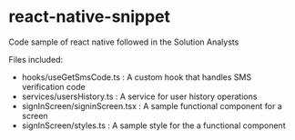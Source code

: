 # react-native-snippet
Code sample of react native followed in the Solution Analysts

Files included:
- hooks/useGetSmsCode.ts : A custom hook that handles SMS verification code
- services/usersHistory.ts : A service for user history operations
- signInScreen/signinScreen.tsx : A sample functional component for a screen
- signInScreen/styles.ts : A sample style for the a functional component
